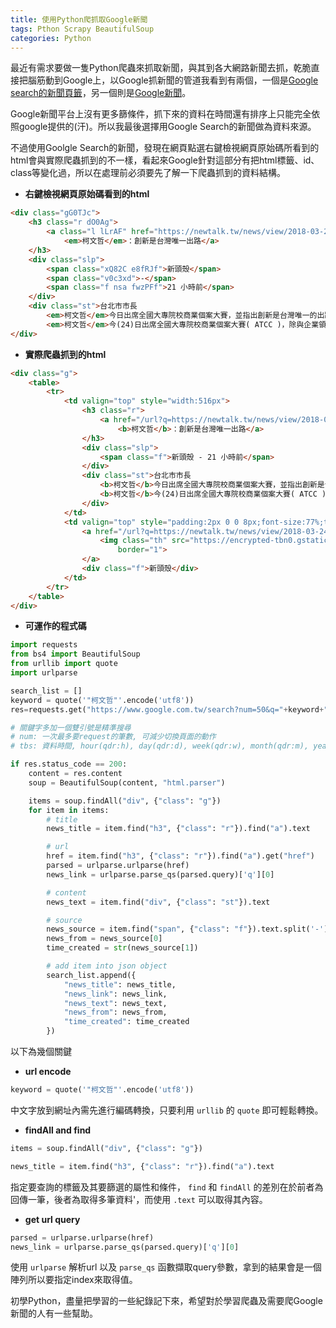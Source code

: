 ```yaml
---
title: 使用Python爬抓取Google新聞
tags: Pthon Scrapy BeautifulSoup
categories: Python
---
```


最近有需求要做一隻Python爬蟲來抓取新聞，與其到各大網路新聞去抓，乾脆直接把腦筋動到Google上，以Google抓新聞的管道我看到有兩個，一個是[Google search的新聞頁籤][GoogleSearchNews]，另一個則是[Google新聞][GoogleNews]。

Google新聞平台上沒有更多篩條件，抓下來的資料在時間還有排序上只能完全依照google提供的(汗)。所以我最後選擇用Google Search的新聞做為資料來源。

不過使用Goolgle Search的新聞，發現在網頁點選右鍵檢視網頁原始碼所看到的html會與實際爬蟲抓到的不一樣，看起來Google針對這部分有把html標籤、id、class等變化過，所以在處理前必須要先了解一下爬蟲抓到的資料結構。

- **右鍵檢視網頁原始碼看到的html**

~~~html
<div class="gG0TJc">
    <h3 class="r dO0Ag">
        <a class="l lLrAF" href="https://newtalk.tw/news/view/2018-03-24/118588" ping="/url?sa=t&amp;source=web&amp;rct=j&amp;url=https://newtalk.tw/news/view/2018-03-24/118588&amp;ved=0ahUKEwimoYXH-YbaAhXLXrwKHSK4AN8QqQIIVCgAMAU">5年21個新創基地
            <em>柯文哲</em>：創新是台灣唯一出路</a>
    </h3>
    <div class="slp">
        <span class="xQ82C e8fRJf">新頭殼</span>
        <span class="v0c3xd">-</span>
        <span class="f nsa fwzPFf">21 小時前</span>
    </div>
    <div class="st">台北市市長
        <em>柯文哲</em>今日出席全國大專院校商業個案大賽，並指出創新是台灣唯一的出路。 圖：翻攝自Flickr/zhenghu feng開放權限. 台北市市長
        <em>柯文哲</em>今(24)日出席全國大專院校商業個案大賽( ATCC )，除與企業領袖對談外，更於致詞時表示，計劃未來每年開設2到3個新創基地，預計未來5年內，北市最少會有21個新創基地。 此次第16&nbsp;...</div>
</div>
~~~


- **實際爬蟲抓到的html**

~~~html
<div class="g">
    <table>
        <tr>
            <td valign="top" style="width:516px">
                <h3 class="r">
                    <a href="/url?q=https://newtalk.tw/news/view/2018-03-24/118588&amp;sa=U&amp;ved=0ahUKEwjx29Dv-obaAhUDF5QKHbDFDdMQqQIIPSgAMAU&amp;usg=AOvVaw1gl8zS6uqDn2yMujpzFwem">5年21個新創基地
                        <b>柯文哲</b>：創新是台灣唯一出路</a>
                </h3>
                <div class="slp">
                    <span class="f">新頭殼 - 21 小時前</span>
                </div>
                <div class="st">台北市市長
                    <b>柯文哲</b>今日出席全國大專院校商業個案大賽，並指出創新是台灣唯一的出路。 圖：翻攝自Flickr/zhenghu feng開放權限. 台北市市長
                    <b>柯文哲</b>今(24)日出席全國大專院校商業個案大賽( ATCC )，除與企業領袖對談外，更於致詞時表示，計劃未來每年開設2到3個新創基地，預計未來5年內，北市最少會有21個新創基地。 此次第16&nbsp;...
                </div>
            </td>
            <td valign="top" style="padding:2px 0 0 8px;font-size:77%;text-align:center">
                <a href="/url?q=https://newtalk.tw/news/view/2018-03-24/118588&amp;sa=U&amp;ved=0ahUKEwjx29Dv-obaAhUDF5QKHbDFDdMQpwIIPjAF&amp;usg=AOvVaw05tVqqiImowjzQaHl9w5ZR">
                    <img class="th" src="https://encrypted-tbn0.gstatic.com/images?q=tbn:ANd9GcSVlSNRzZj54mO-2pD3RbsjuEvv6PKjzWVWuqLLh_74N0DtUpAmt-jK8_ttH7HH8MPqE9DHGyI"
                        border="1">
                </a>
                <div class="f">新頭殼</div>
            </td>
        </tr>
    </table>
</div>
~~~

- **可運作的程式碼**

~~~python
import requests
from bs4 import BeautifulSoup
from urllib import quote
import urlparse

search_list = []
keyword = quote('"柯文哲"'.encode('utf8'))
res=requests.get("https://www.google.com.tw/search?num=50&q="+keyword+"&oq="+keyword+"&dcr=0&tbm=nws&source=lnt&tbs=qdr:d")

# 關鍵字多加一個雙引號是精準搜尋
# num: 一次最多要request的筆數, 可減少切換頁面的動作
# tbs: 資料時間, hour(qdr:h), day(qdr:d), week(qdr:w), month(qdr:m), year(qdr:w)

if res.status_code == 200:
    content = res.content
    soup = BeautifulSoup(content, "html.parser")

    items = soup.findAll("div", {"class": "g"})
    for item in items:
        # title
        news_title = item.find("h3", {"class": "r"}).find("a").text

        # url
        href = item.find("h3", {"class": "r"}).find("a").get("href")
        parsed = urlparse.urlparse(href)
        news_link = urlparse.parse_qs(parsed.query)['q'][0]

        # content
        news_text = item.find("div", {"class": "st"}).text

        # source
        news_source = item.find("span", {"class": "f"}).text.split('-')
        news_from = news_source[0]
        time_created = str(news_source[1])

        # add item into json object
        search_list.append({
            "news_title": news_title,
            "news_link": news_link,
            "news_text": news_text,
            "news_from": news_from,
            "time_created": time_created
        })
~~~

以下為幾個關鍵
- **url encode**
~~~python
keyword = quote('"柯文哲"'.encode('utf8'))
~~~
中文字放到網址內需先進行編碼轉換，只要利用 `urllib` 的 `quote` 即可輕鬆轉換。

- **findAll and find**
~~~python
items = soup.findAll("div", {"class": "g"})
~~~
~~~python
news_title = item.find("h3", {"class": "r"}).find("a").text
~~~
指定要查詢的標籤及其要篩選的屬性和條件， `find` 和 `findAll` 的差別在於前者為回傳一筆，後者為取得多筆資料'，而使用 `.text` 可以取得其內容。

- **get url query**
~~~python
parsed = urlparse.urlparse(href)
news_link = urlparse.parse_qs(parsed.query)['q'][0]
~~~
使用 `urlparse` 解析url 以及 `parse_qs` 函數擷取query參數，拿到的結果會是一個陣列所以要指定index來取得值。

初學Python，盡量把學習的一些紀錄記下來，希望對於學習爬蟲及需要爬Google新聞的人有一些幫助。


[GoogleNews]: https://news.google.com/news/search/section/q/NBA/NBA?hl=zh-tw&gl=TW&ned=zh-tw_tw
[GoogleSearchNews]: https://www.google.com.tw/search?q=NBA&num=50&dcr=0&source=lnms&tbm=nws&sa=X&ved=0ahUKEwiGwZaj0YXaAhUGkpQKHbRIBmcQ_AUICigB&biw=1163&bih=559